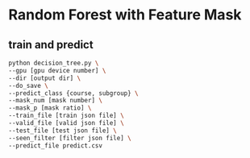 # Random Forest with Feature Mask

## train and predict
```bash
python decision_tree.py \
--gpu [gpu device number] \
--dir [output dir] \
--do_save \
--predict_class {course, subgroup} \
--mask_num [mask number] \
--mask_p [mask ratio] \
--train_file [train json file] \
--valid_file [valid json file] \
--test_file [test json file] \
--seen_filter [filter json file] \
--predict_file predict.csv
```
